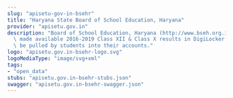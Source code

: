 ```yaml
---
slug: "apisetu-gov-in-bsehr"
title: "Haryana State Board of School Education, Haryana"
provider: "apisetu.gov.in"
description: "Board of School Education, Haryana (http://www.bseh.org.in/home/) has\
  \ made available 2016-2019 Class XII & Class X results in DigiLocker, which can\
  \ be pulled by students into their accounts."
logo: "apisetu.gov.in-bsehr-logo.svg"
logoMediaType: "image/svg+xml"
tags:
- "open_data"
stubs: "apisetu.gov.in-bsehr-stubs.json"
swagger: "apisetu.gov.in-bsehr-swagger.json"
---
```

